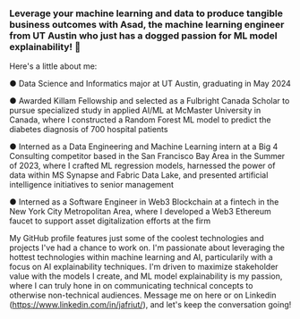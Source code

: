 ### Leverage your machine learning and data to produce tangible business outcomes with Asad, the machine learning engineer from UT Austin who just has a dogged passion for ML model explainability! 👋

Here's a little about me:

● Data Science and Informatics major at UT Austin, graduating in May 2024

● Awarded Killam Fellowship and selected as a Fulbright Canada Scholar to pursue specialized study in applied AI/ML at McMaster University in Canada, where I constructed a Random Forest ML model to predict the diabetes diagnosis of 700 hospital patients

● Interned as a Data Engineering and Machine Learning intern at a Big 4 Consulting competitor based in the San Francisco Bay Area in the Summer of 2023, where I crafted ML regression models, harnessed the power of data within MS Synapse and Fabric Data Lake, and presented artificial intelligence initiatives to senior management

● Interned as a Software Engineer in Web3 Blockchain at a fintech in the New York City Metropolitan Area, where I developed a Web3 Ethereum faucet to support asset digitalization efforts at the firm

My GitHub profile features just some of the coolest technologies and projects I've had a chance to work on. I'm passionate about leveraging the hottest technologies within machine learning and AI, particularily with a focus on AI explainability techniques. I'm driven to maximize stakeholder value with the models I create, and ML model explainability is my passion, where I can truly hone in on communicating technical concepts to otherwise non-technical audiences. Message me on here or on Linkedin (https://www.linkedin.com/in/jafriut/), and let's keep the conversation going!

<!--
**asadjafri1/asadjafri1** is a ✨ _special_ ✨ repository because its `README.md` (this file) appears on your GitHub profile.

Here are some ideas to get you started:

- 🔭 I’m currently working on ...
- 🌱 I’m currently learning ...
- 👯 I’m looking to collaborate on ...
- 🤔 I’m looking for help with ...
- 💬 Ask me about ...
- 📫 How to reach me: ...
- 😄 Pronouns: ...
- ⚡ Fun fact: ...
-->
